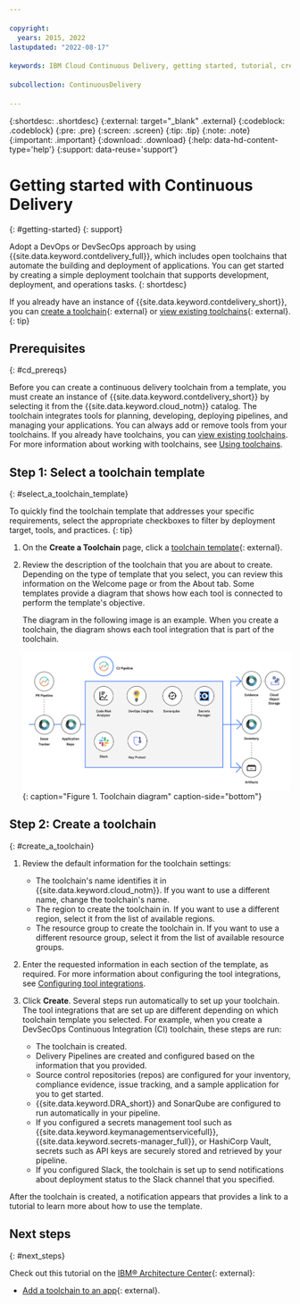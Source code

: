 ```yaml
---

copyright:
  years: 2015, 2022
lastupdated: "2022-08-17"

keywords: IBM Cloud Continuous Delivery, getting started, tutorial, create a toolchain, tool integration, toolchain template, DevOps toolchains

subcollection: ContinuousDelivery

---
```


{:shortdesc: .shortdesc}
{:external: target="_blank" .external}
{:codeblock: .codeblock}
{:pre: .pre}
{:screen: .screen}
{:tip: .tip}
{:note: .note}
{:important: .important}
{:download: .download}
{:help: data-hd-content-type='help'}
{:support: data-reuse='support'}

# Getting started with Continuous Delivery
{: #getting-started}
{: support}

Adopt a DevOps or DevSecOps approach by using {{site.data.keyword.contdelivery_full}}, which includes open toolchains that automate the building and deployment of applications. You can get started by creating a simple deployment toolchain that supports development, deployment, and operations tasks. 
{: shortdesc}


If you already have an instance of {{site.data.keyword.contdelivery_short}}, you can [create a toolchain](https://cloud.ibm.com/devops/create){: external} or [view existing toolchains](https://cloud.ibm.com/devops/toolchains){: external}.
{: tip}


## Prerequisites
{: #cd_prereqs}

Before you can create a continuous delivery toolchain from a template, you must create an instance of {{site.data.keyword.contdelivery_short}} by selecting it from the {{site.data.keyword.cloud_notm}} catalog. The toolchain integrates tools for planning, developing, deploying pipelines, and managing your applications. You can always add or remove tools from your toolchains. If you already have toolchains, you can [view existing toolchains](/docs/ContinuousDelivery?topic=ContinuousDelivery-toolchains_getting_started#viewing_a_toolchain). For more information about working with toolchains, see [Using toolchains](/docs/ContinuousDelivery?topic=ContinuousDelivery-toolchains-using).


## Step 1: Select a toolchain template
{: #select_a_toolchain_template}

To quickly find the toolchain template that addresses your specific requirements, select the appropriate checkboxes to filter by deployment target, tools, and practices.
{: tip}

1. On the **Create a Toolchain** page, click a [toolchain template](https://cloud.ibm.com/devops/create){: external}.
1. Review the description of the toolchain that you are about to create. Depending on the type of template that you select, you can review this information on the Welcome page or from the About tab. Some templates provide a diagram that shows how each tool is connected to perform the template's objective.

   The diagram in the following image is an example. When you create a toolchain, the diagram shows each tool integration that is part of the toolchain.

   ![Toolchain_diagram](images/toolchain_diagram.png){: caption="Figure 1. Toolchain diagram" caption-side="bottom"}
 
## Step 2: Create a toolchain 
{: #create_a_toolchain}
 
1. Review the default information for the toolchain settings:

   * The toolchain's name identifies it in {{site.data.keyword.cloud_notm}}. If you want to use a different name, change the toolchain's name.
   * The region to create the toolchain in. If you want to use a different region, select it from the list of available regions.
   * The resource group to create the toolchain in. If you want to use a different resource group, select it from the list of available resource groups.
 
1. Enter the requested information in each section of the template, as required. For more information about configuring the tool integrations, see [Configuring tool integrations](/docs/ContinuousDelivery?topic=ContinuousDelivery-integrations).
1. Click **Create**. Several steps run automatically to set up your toolchain. The tool integrations that are set up are different depending on which toolchain template you selected. For example, when you create a DevSecOps Continuous Integration (CI) toolchain, these steps are run:

   * The toolchain is created.
   * Delivery Pipelines are created and configured based on the information that you provided.
   * Source control repositories (repos) are configured for your inventory, compliance evidence, issue tracking, and a sample application for you to get started.
   * {{site.data.keyword.DRA_short}} and SonarQube are configured to run automatically in your pipeline.
   * If you configured a secrets management tool such as {{site.data.keyword.keymanagementservicefull}}, {{site.data.keyword.secrets-manager_full}}, or HashiCorp Vault, secrets such as API keys are securely stored and retrieved by your pipeline.
   * If you configured Slack, the toolchain is set up to send notifications about deployment status to the Slack channel that you specified.

After the toolchain is created, a notification appears that provides a link to a tutorial to learn more about how to use the template.

## Next steps
{: #next_steps}

Check out this tutorial on the [IBM&reg; Architecture Center](https://www.ibm.com/cloud/architecture/toolchains){: external}:

* [Add a toolchain to an app](https://www.ibm.com/cloud/garage/tutorials/add-a-toolchain-to-an-app?task=2){: external}.
